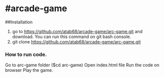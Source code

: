 #arcade-game
===============================

 ##Installation 
 1. go to https://github.com/atab68/arcade-game/arc-game.git and download. 
 You can run this command on git bash console.
 2. git clone https://github.com/atab68/arcade-game/arc-game.git
 
 ### How to run code.
 Go to arc-game folder ($cd arc-game)
 Open index.html file 
 Run the code on browser
 Play the game.
 
 
